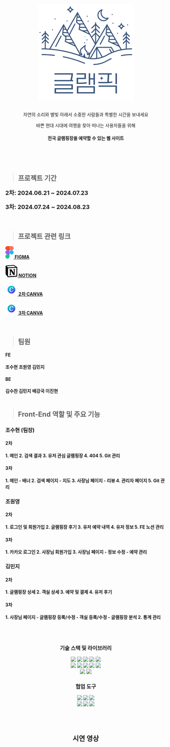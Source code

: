 <div align=center> <img src="src/images/readme_logo.png" /> </div>
<br>

<p align=center>자연의 소리와 별빛 아래서 소중한 사람들과 특별한 시간을 보내세요</p>

<p align=center>바쁜 현대 시대에 여행을 찾아 떠나는 사용자들을 위해</p>

<h4 align=center><b>전국 글램핑장을 예약할 수 있는 웹 사이트</h4>

<br>
<br>
<br>

> <h2>프로젝트 기간</h2>

<p style="font-size: 18px;"> 2차: 2024.06.21 ~ 2024.07.23 </p>
<p style="font-size: 18px;"> 3차: 2024.07.24 ~ 2024.08.23 </p>
<br>

> <h2>프로젝트 관련 링크</h2>

<div>
    <a href="https://www.figma.com/design/K6EFAkf02fxCtULowqFS5o/Layout?node-id=164-329&t=o7Jby7RWwhW8lphA-1" target="_blank" >
        <img src="src/images/icon/logos_figma.png" /> FIGMA
    </a>
</div>
<br>
<div>
    <a href="https://lively-gladiolus-389.notion.site/4f83507008e448abbdbfd4194fcb5391" target="_blank">
        <img src="src/images/icon/logos_notion.png" /> NOTION
    </a>
</div>
<br>
<div>
    <a href="https://www.canva.com/design/DAGLMP7V7Zs/igga4VbcFUuWIcHbjXjZ5w/edit?utm_content=DAGLMP7V7Zs&utm_campaign=designshare&utm_medium=link2&utm_source=sharebutton" target="_blank" >
            <img src="src/images/icon/logos_canva.png" /> 2차 CANVA
    </a>
</div>
<br>
<div>
    <a href="https://www.canva.com/design/DAGOSDxa2yo/vss2xOSUSd_W4HAOBT0oBA/edit?utm_content=DAGOSDxa2yo&utm_campaign=designshare&utm_medium=link2&utm_source=sharebutton" target="_blank" >
        <img src="src/images/icon/logos_canva.png" /> 3차 CANVA
    </a>
</div>

<br>
<br>

> <h2>팀원</h2>

<h4>FE</h4>

조수현 조원영 김민지
<br>

<h4>BE</h4>

김수찬 김민지 배강국 이진현
<br>
<br>

> <h2>Front-End 역할 및 주요 기능</h2>

<h3>조수현 (팀장)</h3>
<h4>2차</h4>
1. 메인
2. 검색 결과
3. 유저 관심 글램핑장
4. 404
5. Git 관리
<h4>3차</h4>
1. 메인 - 배너
2. 검색 페이지 - 지도
3. 사장님 페이지 - 리뷰
4. 관리자 페이지
5. Git 관리

<h3>조원영</h3>
<h4>2차</h4>
1. 로그인 및 회원가입
2. 글램핑장 후기
3. 유저 예약 내역
4. 유저 정보
5. FE 노션 관리
<h4>3차</h4>
1. 카카오 로그인
2. 사장님 회원가입
3. 사장님 페이지
    - 정보 수정
    - 예약 관리

<h3>김민지</h3>
<h4>2차</h4>
1. 글램핑장 상세
2. 객실 상세
3. 예약 및 결제
4. 유저 후기
<h4>3차</h4>
1. 사장님 페이지
    - 글램핑장 등록/수정
    - 객실 등록/수정
    - 글램핑장 분석
2. 통계 관리

<br>
<br>
<br>
<br>

### <div align=center> 기술 스택 및 라이브러리 </div>

 <div align=center> 
<img src="https://img.shields.io/badge/html5-E34F26?style=for-the-badge&logo=html5&logoColor=white">
<img src="https://img.shields.io/badge/css-1572B6?style=for-the-badge&logo=css3&logoColor=white">
<img src="https://img.shields.io/badge/javascript-F7DF1E?style=for-the-badge&logo=javascript&logoColor=black">
<img src="https://img.shields.io/badge/react-61DAFB?style=for-the-badge&logo=react&logoColor=black">
<img src="https://img.shields.io/badge/axios-5A29E4?style=for-the-badge&logo=axios&logoColor=white"> <br/>
<img src="https://img.shields.io/badge/prettier-F7B93E?style=for-the-badge&logo=Prettier&logoColor=white">
<img src="https://img.shields.io/badge/ESLint-4B3263?style=for-the-badge&logo=eslint&logoColor=white">
<img src="https://img.shields.io/badge/NPM-%23CB3837.svg?style=for-the-badge&logo=npm&logoColor=white">
<img src="https://img.shields.io/badge/JWT-black?style=for-the-badge&logo=JSON%20web%20tokens">
<img src="https://img.shields.io/badge/Visual%20Studio%20Code-0078d7.svg?style=for-the-badge&logo=visual-studio-code&logoColor=white"> <br/>
<img src="https://img.shields.io/badge/typescript-%23007ACC.svg?style=for-the-badge&logo=typescript&logoColor=white">
<img src="https://img.shields.io/badge/React%20Hook%20Form-%23EC5990.svg?style=for-the-badge&logo=reacthookform&logoColor=white">

 </div>

### <div align=center> 협업 도구 </div>

 <div align=center> 
<img src="https://img.shields.io/badge/github-181717?style=for-the-badge&logo=github&logoColor=white">
<img src="https://img.shields.io/badge/-Swagger-%23Clojure?style=for-the-badge&logo=swagger&logoColor=white">
<img src="https://img.shields.io/badge/Notion-000000?style=for-the-badge&logo=notion&logoColor=white">
<br/>
<img src="https://img.shields.io/badge/figma-%23F24E1E?style=for-the-badge&logo=figma&logoColor=white">
<img src="https://img.shields.io/badge/Slack-4A154B.svg?&style=for-the-badge&logo=Slack&logoColor=white">
<img src ="https://img.shields.io/badge/Canva-%2300C4CC.svg?style=for-the-badge&logo=Canva&logoColor=white">
 </div>

<br>
<br>
<br>

## <div align=center> 시연 영상 </div>

